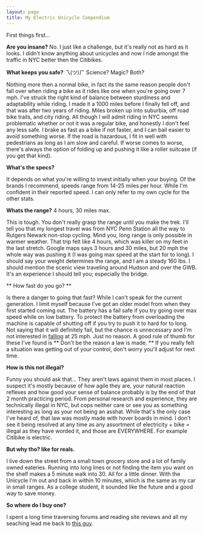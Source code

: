 ```yaml
---
layout: page
title: My Electric Unicycle Compendium
---
```


First things first...

**Are you insane?** No.
I just like a challenge, but it's really not as hard as it looks. I didn't know anything about unicycles and now I ride amongst the traffic in NYC better then the Citibikes.

**What keeps you safe?** 乁(ツ)ㄏ Science? Magic? Both?

Nothing more then a normal bike, in fact its the same reason people don't fall over when riding a bike as it rides like one when you're going over 7 mph. I've struck the right kind of balance between sturdiness and adaptability while riding. I made it a 1000 miles before I finally fell off, and that was after two years of riding. Miles broken up into suburbia, off road bike trails, and city riding. All though I will admit riding in NYC seems problematic whether or not it was a regular bike, and honestly I don't feel any less safe. I brake as fast as a bike if not faster, and I can bail easier to avoid something worse. If the road is hazardous, I fit in well with pedestrians as long as I am slow and careful. If worse comes to worse, there's always the option of folding up and pushing it like a roller suitcase (if you get that kind).

**What's the specs?**

It depends on what you're willing to invest initially when your buying. Of the brands I recommend, speeds range from 14-25 miles per hour. While I'm confident in their reported speed. I can only refer to my own cycle for the other stats.  

**Whats the range?** 4 hours, 30 miles max.

This is tough. You don't really grasp the range until you make the trek. I'll tell you that my longest travel was from NYC Penn Station all the way to Rutgers Newark non-stop cycling. Mind you, long range is only possible in warmer weather. That trip felt like 4 hours, which was killer on my feet in the last stretch. Google maps says 3 hours and 30 miles, but 20 mph the whole way was pushing it (I was going max speed at the start for to long). I should say your weight determines the range, and I am a steady 160 lbs. I should mention the scenic view traveling around Hudson and over the GWB. It's an experience I should tell you; especially the bridge.

** How fast do you go? **

Is there a danger to going that fast?
While I can't speak for the current generation. I limit myself because I've got an older model from when they first started coming out. The battery has a fail safe if you try going over max speed while on low battery. To protect the battery from overloading the machine is capable of shutting off if you try to push it to hard for to long. Not saying that it will definitely fail, but the chance is unnecessary and I'm not interested in <a href="https://youtu.be/TfKSORDxz2c?t=10m30s">falling</a> at 25 mph. Just no reason. A good rule of thumb for these I've found is ** Don't  be the reason a law is made. ** If you really felt a situation was getting out of your control, don't worry you'll adjust for next time.

**How is this not illegal?**

Funny you should ask that... They aren't laws against them in most places. I suspect it's mostly because of how agile they are, your natural reaction reflexes and how good your sense of balance probably is by the end of that 2 month practicing period. From personal research and experience, they are technically illegal in NYC, but cops neither care or see you as something interesting as long as your not being an asshat. While that's the only case I've heard of, that law was mostly made with hover boards in mind. I don't see it being resolved at any time as any assortment of electricity + bike = illegal as they have worded it, and those are EVERYWHERE. For example Citibike is electric.

**But why tho? like for reals.**

I live down the street from a small town grocery store and a lot of family owned eateries. Running into long lines or not finding the item you want on the shelf makes a 5 minute walk into 30. All for a little dinner. With the Unicycle I'm out and back in within 10 minutes, which is the same as my car in small ranges. As a college student, it sounded like the future and a good way to save money.

**So where do I buy one?**

I spent a long time traversing forums and reading site reviews and all my seaching lead me back to <a href="">this guy</a>.
